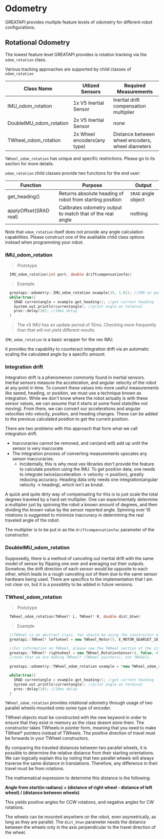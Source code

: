 # Odometry

GREATAPI provides multiple feature levels of odometry for different robot configurations.

## Rotational Odometry

The lowest feature level GREATAPI provides is rotation tracking via the <code>odom_rotation</code> class.

Various tracking approaches are supported by child classes of <code>odom_rotation</code>

Class Name | Utlized Sensors | Required Measurements |
---------- | --------------- | --------------------- |
IMU_odom_rotation | 1x V5 Inertial Sensor | Inertial drift compensation multiplier
DoubleIMU_odom_rotation | 2x V5 Inertial Sensor | none
TWheel_odom_rotation | 2x Wheel encoders(any type) | Distance between wheel encoders, wheel diameters
  
<aside class = "warning">
<code>TWheel_odom_rotation</code> has unique and specific restrictions. Please go to its section for more details.
</aside>

<code>odom_rotation</code> child classes provide two functions for the end user:

Function | Purpose | Output |
-------- | ------- | ------ |
get_heading() | Returns absolute heading of robot from starting position | <code>SRAD</code> angle object
applyOffset(SRAD real) | Calibrates odometry output to match that of the real angle | nothing 

<aside class = "warning"> Note that <code>odom_rotation</code> itself does not provide any angle calculation capabilities. Please construct one of the availiable child class options instead when programming your robot.
</aside>

### IMU_odom_rotation

> Prototype
  
```cpp
  IMU_odom_rotation(int port, double driftcompensationfac)
```

> Example
  
```cpp
  greatapi::odometry::IMU_odom_rotation example(15, 1.01); //IMU on port 15, 101% drift compensation factor
  while(true){
    SRAD currentangle = example.get_heading(); //get current heading
    System.out.println(currentangle); //print angle on terminal
    pros::delay(10); //10ms delay
  }
```

> The v5 IMU has an update period of 10ms. Checking more frequently than that will not yield different results.
  
<code>IMU_odom_rotation</code> is a basic wrapper for the vex IMU. 

It provides the capability to counteract integration drift via an automatic scaling the calculated angle by a specific amount. 

### Integration drift

Integration drift is a phenomenon commonly found in inertial sensors. Inertial sensors measure the acceleration, and angular velocity of the robot at any point in time. To convert these values into more useful measurements like speed, heading, or position, we must use a technique known as integration. While we don't know where the robot actually is with these sensor values, we can assume that it starts at some fixed state(like not moving). From there, we can convert our accelerations and angular velocities into velocity, position, and heading changes. These can be added to the previous calculated position to get the current position.

There are two problems with this approach that form what we call integration drift.
  
* Inaccuracies cannot be removed, and can(and will) add up until the sensor is very inaccurate
* The integration process of converting measurements upscales any sensor inaccuracies.
  * Incidentally, this is why most vex libraries don't provide the feature to calculate position using the IMU. To get position data, one needs to integrate twice(acceleration -> velocity -> position), greatly reducing accuracy. Heading data only needs one integration(angular velocity -> heading), which isn't as brutal.

A quick and quite dirty way of compensating for this is to just scale the total degrees traveled by a hard set multiplier. One can experimentally determine a multiplier just by spinning the robot a known amount of degrees, and then dividing the known value by the sensor reported angle. Spinning over 10 rotations is suggested to minimize inaccuracy in determining the real traveled angle of the robot.

The multiplier is to be put in as the <code>driftcompensationfac</code> parameter of the constructor.


### DoubleIMU_odom_rotation

Supposedly, there is a method of canceling out inertial drift with the same model of sensor by flipping one over and averaging out their outputs. Somehow, the drift direction of each sensor would be opposite to each other, which leads to a rough canceling out of them due to the same sensor hardware being used. There are specifics to the implementation that I am not clear on, but it is a possiblity to be added in future versions.


### TWheel_odom_rotation

> Prototype
  
```cpp
  TWheel_odom_rotation(TWheel* L, TWheel* R, double dist_btwn)
```

> Example
  
```cpp
  //TWheel is an abstract class. You should be using the constructor of specific TWheels
  greatapi::TWheel* leftwheel = new TWheel_Motor(5, E_MOTOR_GEARSET_18,true, 2.75); //V5 motor, 200RPM, reversed, 2.75in wheel

  //For information on TWheel, please see the TWheel section of the site.
  greatapi::TWheel* rightwheel = new TWheel_RotationSensor(4, false, 4); //V5 rotation sensor, not reversed, 4in wheel
  //note that we are making TWheel* (TWheel pointers), not TWheels.
 
  greatapi::odometry::TWheel_odom_rotation example = *new TWheel_odom_rotation(leftwheel,rightwheel,15) //15 inches between

  while(true){
    SRAD currentangle = example.get_heading(); //get current heading
    System.out.println(currentangle); //print angle on terminal
    pros::delay(10); //10ms delay
  }
```
  
<code>TWheel_odom_rotation</code> provides rotational odometry through usage of two parallel wheels mounted onto some type of encoder.

<aside class = 'warning'>
TWheel objects must be constructed with the new keyword in order to ensure that they exist in memory as the class doesnt store them. The constructor takes TWheels in pointer form, meaning that you need to make TWheel* pointers instead of TWheels. The positive direction of travel must be forwards in your TWheel constructors.
</aside>

By comparing the traveled distances between two parallel wheels, it is possible to determine the relative distance from their starting orientations. We can logically explain this by noting that two parallel wheels will always traverse the same distance in translations. Therefore, any difference in their travel must be from rotations. 

The mathematical expression to determine this distance is the following:

**Angle from start(in radians) = (distance of right wheel - distance of left wheel) / (distance between wheels)** 

This yields positive angles for CCW rotations, and negative angles for CW rotations.

<aside class = 'notice'>
The wheels can be mounted anywhere on the robot, even asymetrically, as long as they are parallel. The <code>dist_btwn</code> parameter needs the distance between the wheels only in the axis perpendicular to the travel direction of the wheel.
</aside>
